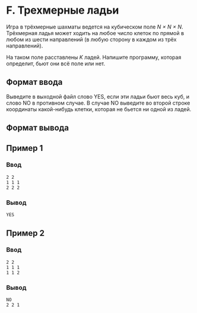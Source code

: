 # F. Трехмерные ладьи

Игра в трёхмерные шахматы ведется на кубическом поле _N × N × N_. Трёхмерная ладья может ходить на любое число клеток по
прямой в любом из шести направлений (в любую сторону в каждом из трёх направлений).

На таком поле расставлены _K_ ладей. Напишите программу, которая определит, бьют они всё поле или нет.

## Формат ввода

Выведите в выходной файл слово YES, если эти ладьи бьют весь куб, и слово NO в противном случае. В случае NO выведите во
второй строке координаты какой-нибудь клетки, которая не бьется ни одной из ладей.

## Формат вывода

## Пример 1

### Ввод

    2 2
    1 1 1
    2 2 2

### Вывод

    YES

## Пример 2

### Ввод

    2 2
    1 1 1
    1 1 2

### Вывод

    NO
    2 2 1